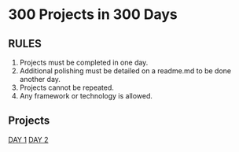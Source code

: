 # 300 Projects in 300 Days

## RULES
1. Projects must be completed in one day.
2. Additional polishing must be detailed on a readme.md to be done
   another day.
3. Projects cannot be repeated.
4. Any framework or technology is allowed.

## Projects
[DAY 1](https://renisalcedo.github.io/300p-300d/)
[DAY 2](https://renisalcedo.github.io/300p-300d/text-editor)
